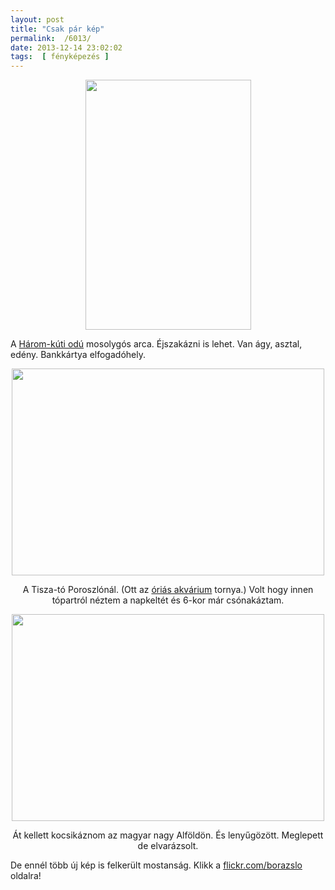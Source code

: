 ```yaml
---
layout: post
title: "Csak pár kép"
permalink:  /6013/ 
date: 2013-12-14 23:02:02
tags:  [ fényképezés ] 
---
```

<p style="text-align: center;"><a href="http://www.flickr.com/photos/borazslo/"><img src="http://farm3.staticflickr.com/2836/11373050705_06b55ec371.jpg" style="width: 265px; height: 400px;"></a></p><p >A <a href="http://solyomkoiodu.tumblr.com">Három-kúti odú</a> mosolygós arca.  
Éjszakázni is lehet. Van ágy, asztal, edény. Bankkártya elfogadóhely.</p>

<!--break-->

<p style="text-align: center;"><a href="http://www.flickr.com/photos/borazslo/" target="_blank"><img src="http://farm3.staticflickr.com/2830/11373529575_206f52bd60.jpg" style="width: 500px; height: 331px;"></a></p><p style="text-align: center;">A Tisza-tó Poroszlónál. (Ott az <a href="http://www.tiszataviokocentrum.hu/">óriás akvárium</a> tornya.)  
Volt hogy innen tópartról néztem a napkeltét és 6-kor már csónakáztam.</p><p style="text-align: center;"><a href="http://www.flickr.com/photos/borazslo/" target="_blank"><img src="http://farm4.staticflickr.com/3833/11373838333_ff70c5417a.jpg" style="width: 500px; height: 331px;"></a></p><p style="text-align: center;">Át kellett kocsikáznom az magyar nagy Alföldön. És lenyűgözött. Meglepett de elvarázsolt.</p><p >De ennél több új kép is felkerült mostanság. Klikk a <a href="http://www.flickr.com/photos/borazslo/">flickr.com/borazslo</a> oldalra!</p>